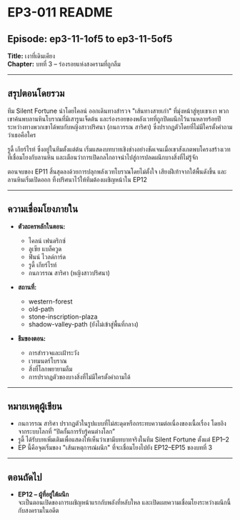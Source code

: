 # EP3-011 README

## Episode: ep3-11-1of5 to ep3-11-5of5  
**Title:** เงาที่เดินเคียง  
**Chapter:** บทที่ 3 – ร่องรอยแห่งสงครามที่ถูกลืม  

---

## สรุปตอนโดยรวม

ทีม Silent Fortune นำโดยไคลน์ ออกเดินทางสำรวจ "เส้นทางสายเก่า" ที่มุ่งหน้าสู่หุบเขาเงา พวกเขาค้นพบลานหินโบราณที่มีเสารูนเจ็ดต้น และร่องรอยของพลังเวทที่ถูกปิดผนึกไว้นานหลายร้อยปี ระหว่างทางพวกเขาได้พบกับหญิงสาวปริศนา (กนกวรรณ สาริศา) ซึ่งปรากฏตัวโดยที่ไม่มีใครตั้งคำถามว่าเธอคือใคร

รูดี้ เกียร์ไรท์ ซึ่งอยู่ในทีมตั้งแต่ต้น เริ่มแสดงบทบาทเชิงช่างอย่างชัดเจนเมื่อเขาสังเกตพบโครงสร้างเวทที่เชื่อมโยงกับลานหิน และเตือนว่าการเปิดกลไกอาจนำไปสู่การปลดผนึกบางสิ่งที่ไม่รู้จัก

ตอนจบของ EP11 สิ้นสุดลงด้วยการปลุกพลังเวทโบราณโดยไม่ตั้งใจ เสียงฝีเท้าจากใต้พื้นดังขึ้น และลานหินเริ่มเปิดออก ทิ้งปริศนาไว้ให้ทีมต้องเผชิญหน้าใน EP12

---

## ความเชื่อมโยงภายใน

- **ตัวละครหลักในตอน:**  
  - ไคลน์ เฟนดริกซ์  
  - ลูเซีย แบล็ควูด  
  - ฟินน์ ไวลด์การ์ด  
  - รูดี้ เกียร์ไรท์  
  - กนกวรรณ สาริศา (หญิงสาวปริศนา)

- **สถานที่:**  
  - western-forest  
  - old-path  
  - stone-inscription-plaza  
  - shadow-valley-path (ยังไม่เข้าสู่พื้นที่กลาง)

- **ธีมของตอน:**  
  - การสำรวจและเฝ้าระวัง  
  - เวทมนตร์โบราณ  
  - สิ่งที่โลกพยายามลืม  
  - การปรากฏตัวของบางสิ่งที่ไม่มีใครตั้งคำถามได้

---

## หมายเหตุผู้เขียน

- กนกวรรณ สาริศา ปรากฏตัวในรูปแบบที่ไม่สะดุดหรือกระทบความต่อเนื่องของเนื้อเรื่อง โดยอิงจากระบบโลกที่ “ปิดกั้นการรับรู้คนต่างโลก”
- รูดี้ ได้รับบทเพิ่มเติมเพื่อแสดงให้เห็นว่าเขามีบทบาทจริงในทีม Silent Fortune ตั้งแต่ EP1–2
- EP นี้คือจุดเริ่มของ "เส้นเหตุการณ์ผนึก" ที่จะเชื่อมโยงไปยัง EP12–EP15 ของบทที่ 3

---

## ตอนถัดไป

- **EP12 – ผู้ที่อยู่ใต้ผนึก**  
จะเป็นตอนเปิดของการเผชิญหน้าแรกกับพลังที่หลับใหล และเปิดเผยความเชื่อมโยงระหว่างผนึกนี้กับสงครามในอดีต
